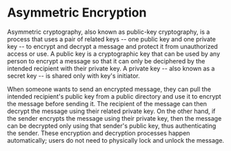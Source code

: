 # Asymmetric Encryption

Asymmetric cryptography, also known as public-key cryptography, is a process that uses a pair of related keys -- one public key and one private key -- to encrypt and decrypt a message and protect it from unauthorized access or use. A public key is a cryptographic key that can be used by any person to encrypt a message so that it can only be deciphered by the intended recipient with their private key. A private key -- also known as a secret key -- is shared only with key's initiator.

When someone wants to send an encrypted message, they can pull the intended recipient's public key from a public directory and use it to encrypt the message before sending it. The recipient of the message can then decrypt the message using their related private key. On the other hand, if the sender encrypts the message using their private key, then the message can be decrypted only using that sender's public key, thus authenticating the sender. These encryption and decryption processes happen automatically; users do not need to physically lock and unlock the message.
